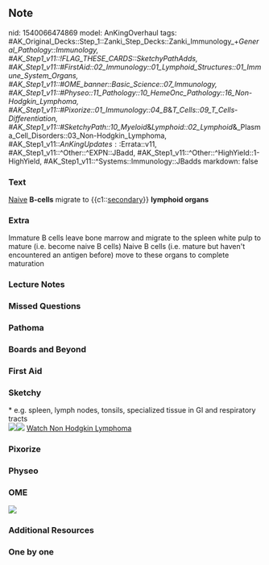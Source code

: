 ## Note
nid: 1540066474869
model: AnKingOverhaul
tags: #AK_Original_Decks::Step_1::Zanki_Step_Decks::Zanki_Immunology_+_General_Pathology::Immunology, #AK_Step1_v11::!FLAG_THESE_CARDS::SketchyPathAdds, #AK_Step1_v11::#FirstAid::02_Immunology::01_Lymphoid_Structures::01_Immune_System_Organs, #AK_Step1_v11::#OME_banner::Basic_Science::07_Immunology, #AK_Step1_v11::#Physeo::11_Pathology::10_HemeOnc_Pathology::16_Non-Hodgkin_Lymphoma, #AK_Step1_v11::#Pixorize::01_Immunology::04_B_&_T_Cells::09_T_Cells_-_Differentiation, #AK_Step1_v11::#SketchyPath::10_Myeloid_&_Lymphoid::02_Lymphoid_&_Plasma_Cell_Disorders::03_Non-Hodgkin_Lymphoma, #AK_Step1_v11::$AnKingUpdates::$Errata::v11, #AK_Step1_v11::^Other::^EXPN::JBadd, #AK_Step1_v11::^Other::^HighYield::1-HighYield, #AK_Step1_v11::^Systems::Immunology::JBadds
markdown: false

### Text
<u>Naive</u> <b>B-cells</b> migrate to {{c1::<u>secondary</u>}}
<b>lymphoid organs</b>

### Extra
Immature B cells leave bone marrow and migrate to the spleen white pulp to mature (i.e. become naive B cells)
Naive B cells (i.e. mature but haven't encountered an antigen before) move to these organs to complete maturation

### Lecture Notes


### Missed Questions


### Pathoma


### Boards and Beyond


### First Aid


### Sketchy
<div>
  * e.g. spleen, lymph nodes, tonsils, specialized tissue in GI and
  respiratory tracts
</div><img src=
"immature%20B%20cells%20migrate%20to%20secondary%20lymphoid%20organs_1566160514431.jpg"
class="resizer"><img src=
"Zoverall%20picture%20(83)_1566160514431.JPG" class="resizer">
<a href=
"https://dashboard.sketchy.com/study/medical/courses/medical-pathophysiology/units/medical-pathophysiology-myeloid-lymphoid/videos/medical-pathophysiology-myeloid-and-lymphoid-lymphoid-and-plasma-cell-disorders-non-hodgkin-lymphoma?utm_source=anki&utm_medium=partnership&utm_campaign=february_update&utm_content=medical">
Watch Non Hodgkin Lymphoma</a>

### Pixorize


### Physeo


### OME
<div class="ome-widget">
  <a href=
  "https://onlinemeded.org/spa/immunology?ref=anki"><img src=
  "_OME_AnkiFlashcards_Topic_4.png"></a>
</div>

### Additional Resources


### One by one

